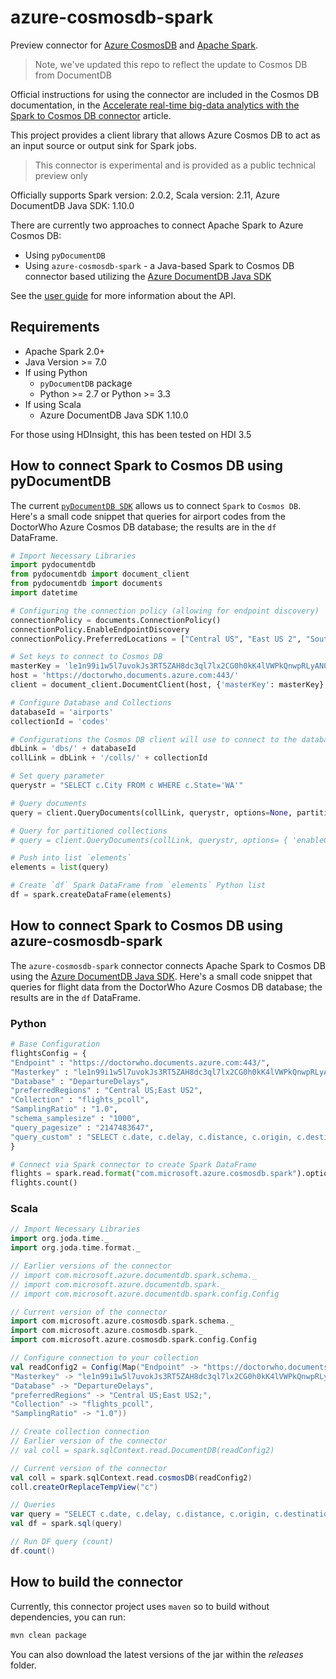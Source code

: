 # azure-cosmosdb-spark
Preview connector for [Azure CosmosDB](http://cosmosdb.com) and [Apache Spark](http://spark.apache.org). 

> Note, we've updated this repo to reflect the update to Cosmos DB from DocumentDB
> 

Official instructions for using the connector are included in the Cosmos DB documentation, in the [Accelerate real-time big-data analytics with the Spark to Cosmos DB connector](https://docs.microsoft.com/azure/documentdb/documentdb-spark-connector) article.

This project provides a client library that allows Azure Cosmos DB to act as an input source or output sink for Spark jobs.

> This connector is experimental and is provided as a public technical preview only

Officially supports Spark version: 2.0.2, Scala version: 2.11, Azure DocumentDB Java SDK: 1.10.0

There are currently two approaches to connect Apache Spark to Azure Cosmos DB:

* Using `pyDocumentDB`
* Using `azure-cosmosdb-spark` - a Java-based Spark to Cosmos DB connector based utilizing the [Azure DocumentDB Java SDK](https://github.com/Azure/azure-documentdb-java)


See the [user guide](https://github.com/Azure/azure-documentdb-spark/wiki/Azure-DocumentDB-Spark-Connector-User-Guide) for more information about the API.

## Requirements

* Apache Spark 2.0+
* Java Version >= 7.0
* If using Python
  * `pyDocumentDB` package
  * Python >= 2.7 or Python >= 3.3
* If using Scala
  * Azure DocumentDB Java SDK 1.10.0

For those using HDInsight, this has been tested on HDI 3.5


## How to connect Spark to Cosmos DB using pyDocumentDB

The current [`pyDocumentDB SDK`](https://github.com/Azure/azure-documentdb-python) allows us to connect `Spark` to `Cosmos DB`. Here's a small code snippet that queries for airport codes from the DoctorWho Azure Cosmos DB database; the results are in the `df` DataFrame.

```python
# Import Necessary Libraries
import pydocumentdb
from pydocumentdb import document_client
from pydocumentdb import documents
import datetime

# Configuring the connection policy (allowing for endpoint discovery)
connectionPolicy = documents.ConnectionPolicy()
connectionPolicy.EnableEndpointDiscovery 
connectionPolicy.PreferredLocations = ["Central US", "East US 2", "Southeast Asia", "Western Europe","Canada Central"]

# Set keys to connect to Cosmos DB 
masterKey = 'le1n99i1w5l7uvokJs3RT5ZAH8dc3ql7lx2CG0h0kK4lVWPkQnwpRLyAN0nwS1z4Cyd1lJgvGUfMWR3v8vkXKA==' 
host = 'https://doctorwho.documents.azure.com:443/'
client = document_client.DocumentClient(host, {'masterKey': masterKey}, connectionPolicy)

# Configure Database and Collections
databaseId = 'airports'
collectionId = 'codes'

# Configurations the Cosmos DB client will use to connect to the database and collection
dbLink = 'dbs/' + databaseId
collLink = dbLink + '/colls/' + collectionId

# Set query parameter
querystr = "SELECT c.City FROM c WHERE c.State='WA'"

# Query documents
query = client.QueryDocuments(collLink, querystr, options=None, partition_key=None)

# Query for partitioned collections
# query = client.QueryDocuments(collLink, querystr, options= { 'enableCrossPartitionQuery': True }, partition_key=None)

# Push into list `elements`
elements = list(query)

# Create `df` Spark DataFrame from `elements` Python list
df = spark.createDataFrame(elements)
```

## How to connect Spark to Cosmos DB using azure-cosmosdb-spark

The `azure-cosmosdb-spark` connector connects Apache Spark to Cosmos DB using the [Azure DocumentDB Java SDK](https://github.com/Azure/azure-documentdb-java).  Here's a small code snippet that queries for flight data from the DoctorWho Azure Cosmos DB database; the results are in the `df` DataFrame.

### Python
```python
# Base Configuration
flightsConfig = {
"Endpoint" : "https://doctorwho.documents.azure.com:443/",
"Masterkey" : "le1n99i1w5l7uvokJs3RT5ZAH8dc3ql7lx2CG0h0kK4lVWPkQnwpRLyAN0nwS1z4Cyd1lJgvGUfMWR3v8vkXKA==",
"Database" : "DepartureDelays",
"preferredRegions" : "Central US;East US2",
"Collection" : "flights_pcoll", 
"SamplingRatio" : "1.0",
"schema_samplesize" : "1000",
"query_pagesize" : "2147483647",
"query_custom" : "SELECT c.date, c.delay, c.distance, c.origin, c.destination FROM c"
}

# Connect via Spark connector to create Spark DataFrame
flights = spark.read.format("com.microsoft.azure.cosmosdb.spark").options(**flightsConfig).load()
flights.count()
```


### Scala
```scala
// Import Necessary Libraries
import org.joda.time._
import org.joda.time.format._

// Earlier versions of the connector
// import com.microsoft.azure.documentdb.spark.schema._
// import com.microsoft.azure.documentdb.spark._
// import com.microsoft.azure.documentdb.spark.config.Config

// Current version of the connector
import com.microsoft.azure.cosmosdb.spark.schema._
import com.microsoft.azure.cosmosdb.spark._
import com.microsoft.azure.cosmosdb.spark.config.Config

// Configure connection to your collection
val readConfig2 = Config(Map("Endpoint" -> "https://doctorwho.documents.azure.com:443/",
"Masterkey" -> "le1n99i1w5l7uvokJs3RT5ZAH8dc3ql7lx2CG0h0kK4lVWPkQnwpRLyAN0nwS1z4Cyd1lJgvGUfMWR3v8vkXKA==",
"Database" -> "DepartureDelays",
"preferredRegions" -> "Central US;East US2;",
"Collection" -> "flights_pcoll", 
"SamplingRatio" -> "1.0"))

// Create collection connection 
// Earlier version of the connector
// val coll = spark.sqlContext.read.DocumentDB(readConfig2)

// Current version of the connector
val coll = spark.sqlContext.read.cosmosDB(readConfig2)
coll.createOrReplaceTempView("c")

// Queries
var query = "SELECT c.date, c.delay, c.distance, c.origin, c.destination FROM c WHERE c.origin = 'SEA'"
val df = spark.sql(query)

// Run DF query (count)
df.count()
```


## How to build the connector
Currently, this connector project uses `maven` so to build without dependencies, you can run:

```sh
mvn clean package
```

You can also download the latest versions of the jar within the *releases* folder.




